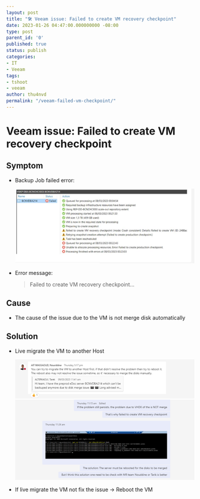 ```yaml
---
layout: post
title: "🛠 Veeam issue: Failed to create VM recovery checkpoint"
date: 2023-01-26 04:47:00.000000000 -08:00
type: post
parent_id: '0'
published: true
status: publish
categories:
- IT
- Veeam
tags:
- tshoot
- veeam
author: thu4nvd
permalink: "/veeam-failed-vm-checkpoint/"
---
```


# Veeam issue: Failed to create VM recovery checkpoint

## Symptom
* Backup Job failed error:  
  
  ![Alt text](../assets/2024/v-chkpoint1.png)


* Error message: 
  
  > Failed to create VM recovery checkpoint...

## Cause

* The cause of the issue due to the VM is not merge disk automatically

## Solution
* Live migrate the VM to another Host
  
  ![Alt text](../assets/2024/v-chkpoint2.png)
  ![Alt text](../assets/2024/v-chkpoint3.png)

* If live migrate the VM not fix the issue -> Reboot the VM 

